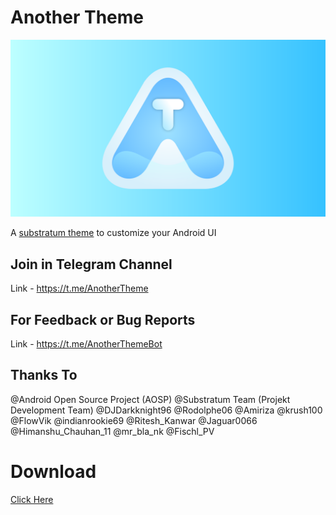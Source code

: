 # Another Theme

<img src="https://github.com/Mahmud0808/AnotherTheme/blob/master/app/src/main/res/drawable-xxhdpi/heroimage.png?raw=true">

A [substratum theme](https://www.xda-developers.com/substratum-hub/) to customize your Android UI

## Join in Telegram Channel

Link - https://t.me/AnotherTheme

## For Feedback or Bug Reports

Link - https://t.me/AnotherThemeBot

## Thanks To

@Android Open Source Project (AOSP)
@Substratum Team (Projekt Development Team)
@DJDarkknight96
@Rodolphe06
@Amiriza
@krush100
@FlowVik
@indianrookie69
@Ritesh_Kanwar
@Jaguar0066
@Himanshu_Chauhan_11
@mr_bla_nk
@Fischl_PV

# Download

[Click Here](https://www.pling.com/p/1732643/)
